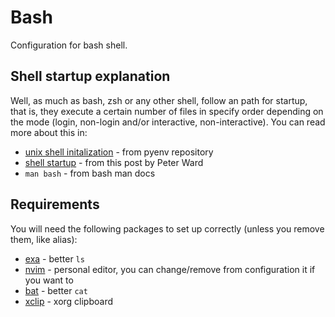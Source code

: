 # Bash
Configuration for bash shell.

## Shell startup explanation
Well, as much as bash, zsh or any other shell, follow an path for startup, that is,
they execute a certain number of files in specify order depending on the mode (login, non-login and/or interactive, non-interactive).
You can read more about this in:
- [unix shell initalization](https://github.com/pyenv/pyenv/wiki/Unix-shell-initialization) - from pyenv repository
- [shell startup](https://blog.flowblok.id.au/2013-02/shell-startup-scripts.html) - from this post by Peter Ward
- `man bash` - from bash man docs

## Requirements
You will need the following packages to set up correctly (unless you remove them, like alias):

- [exa](https://github.com/ogham/exa) - better `ls`
- [nvim](https://github.com/neovim/neovim) - personal editor, you can change/remove from configuration it if you want to
- [bat](https://github.com/sharkdp/bat) - better `cat`
- [xclip](https://github.com/sharkdp/bat) - xorg clipboard
